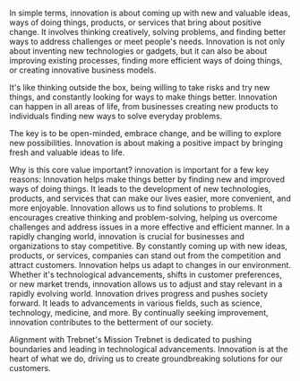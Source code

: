 In simple terms, innovation is about coming up with new and valuable ideas, ways of doing things, products, or services that bring about positive change. It involves thinking creatively, solving problems, and finding better ways to address challenges or meet people's needs.
Innovation is not only about inventing new technologies or gadgets, but it can also be about improving existing processes, finding more efficient ways of doing things, or creating innovative business models.

It's like thinking outside the box, being willing to take risks and try new things, and constantly looking for ways to make things better. Innovation can happen in all areas of life, from businesses creating new products to individuals finding new ways to solve everyday problems.

The key is to be open-minded, embrace change, and be willing to explore new possibilities. Innovation is about making a positive impact by bringing fresh and valuable ideas to life.

Why is this core value important?
innovation is important for a few key reasons:
Innovation helps make things better by finding new and improved ways of doing things. It leads to the development of new technologies, products, and services that can make our lives easier, more convenient, and more enjoyable.
Innovation allows us to find solutions to problems. It encourages creative thinking and problem-solving, helping us overcome challenges and address issues in a more effective and efficient manner.
In a rapidly changing world, innovation is crucial for businesses and organizations to stay competitive. By constantly coming up with new ideas, products, or services, companies can stand out from the competition and attract customers.
Innovation helps us adapt to changes in our environment. Whether it's technological advancements, shifts in customer preferences, or new market trends, innovation allows us to adjust and stay relevant in a rapidly evolving world.
Innovation drives progress and pushes society forward. It leads to advancements in various fields, such as science, technology, medicine, and more. By continually seeking improvement, innovation contributes to the betterment of our society.



Alignment with Trebnet's Mission
Trebnet is dedicated to pushing boundaries and leading in technological advancements. Innovation is at the heart of what we do, driving us to create groundbreaking solutions for our customers.
